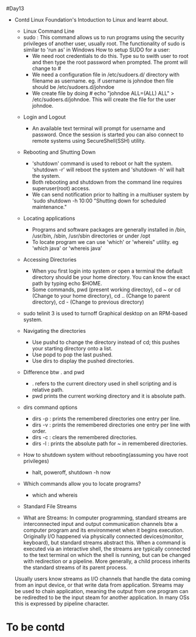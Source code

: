 #Day13
* Contd Linux Foundation's Intoduction to Linux and learnt about.
  * Linux Command Line 
  - sudo : This command allows us to run programs using the security privileges of another user, usually root. The functionality of sudo is similar to 'run as' in Windows
	How to setup SUDO for a user:
	- We need root credentials to do this. Type su to swith user to root and then type the root password when prompted. The promt will change to #
	- We need a configuration file in /etc/sudoers.d/ directory with filename as username. eg. if username is johndoe then file should be /etc/sudoers.d/johndoe
	- We create file by doing # echo "johndoe ALL=(ALL) ALL" > /etc/sudoers.d/johndoe. This will create the file for the  user johndoe. 
  * Login and Logout
	- An available text terminal will prompt for username and password. Once the session is started you can also connect to remote systems using SecureShell(SSH) utility.
  * Rebooting and Shutting Down
    - 'shutdown' command is used to reboot or halt the system. 'shutdown -r' will reboot the system and 'shutdown -h' will halt the system.
	- Both rebooting and shutdown from the command line requires superuser(root) access.
	- We can send notification prior to halting in a multiuser system by 'sudo shutdown -h 10:00 "Shutting down for scheduled maintenance."
  * Locating applications
    - Programs and software packages are generally installed in /bin, /usr/bin, /sbin, /usr/sbin directories or under /opt
	- To locate program we can use 'which' or 'whereis" utility. eg 'which java' or 'whereis java'
  * Accessing Directories
    - When you first login into system or open a terminal the default directory should be your home directory. You can know the exact path by typing echo $HOME.
	- Some commands, pwd (present working directoy), cd ~ or cd (Change to your home directory), cd .. (Change to parent directory), cd - (Change to previous directory)

  * sudo telinit 3 is used to turnoff Graphical desktop on an RPM-based system.
  * Navigating the directories
    - Use pushd to change the directory instead of cd; this pushes your starting directory onto a list.
	- Use popd to pop the last pushed.
	- Use dirs to display the pushed directories.
	
  * Difference btw . and pwd
    - . refers to the current directory used in shell scripting and is relative path.
	- pwd prints the current working directory and it is absolute path.
	
  * dirs command options
    - dirs -p : prints the remembered directories one entry per line.
	- dirs -v : prints the remembered directories one entry per line with order.
	- dirs -c : clears the remembered directories.
	- dirs -l : prints the absolute path for ~ in remembered directories.
	
  * How to shutdown system without rebooting(assuming you have root privileges)
    - halt, poweroff, shutdown -h now
  * Which commands allow you to locate programs?
    - which and whereis
	
  * Standard File Streams
  - What are Streams: In computer programming, standard streams are interconnected input and output communication channels btw a computer program and its environmenet when it begins execution. Originally I/O happened via physically connected devices(monitor, keyboard), but standard streams abstract this. When a command is executed via an interactive shell, the streams are typically connected to the text terminal on which the shell is running, but can be changed with redirection or a pipeline. More generally, a child process inherits the standard streams of its parent process.
  
  Usually users know streams as I/O channels that handle the data coming from an input device, or that write data from application. Streams may be used to chain application, meaning the output from one program can be rediredted to be the input steam for another application. In many OSs this is expressed by pipeline character.
  




 # To be contd